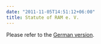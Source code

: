 ```yaml
---
date: "2011-11-05T14:51:12+06:00"
title: Statute of RAM e. V.
---
```


Please refer to the [German version](https://ram-ev.de/de/about/satzung/).
